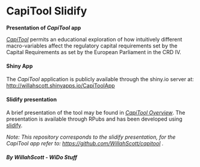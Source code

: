 # CapiTool Slidify

**Presentation of *CapiTool* app**

[*CapiTool*][1] permits an educational exploration of how intuitively different macro-variables affect the regulatory capital requirements set by the Capital Requirements as set by the European Parliament in the CRD IV.

[1]: http://willahscott.shinyapps.io/CapiToolApp


#### Shiny App
The *CapiTool* application is publicly available through the shiny.io server at: http://willahscott.shinyapps.io/CapiToolApp


#### Slidify presentation
A brief presentation of the tool may be found in [*CapiTool Overview*](http://rpubs.com/WillahScott/capitool). The presentation is available through RPubs and has been developed using [slidify](http://github.com/ramnathv/slidify).


*Note: This repository corresponds to the slidify presentation, for the CapiTool app refer to: https://github.com/WillahScott/capitool .*

##### By WillahScott - WiDo Stuff
